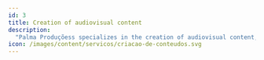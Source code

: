 ```yaml
---
id: 3
title: Creation of audiovisual content
description:
  "Palma Produçõess specializes in the creation of audiovisual content, combining video production and graphic design skills. We create SEO-oriented content and optimize posts to improve traffic and conversions."
icon: /images/content/servicos/criacao-de-conteudos.svg
---
```

